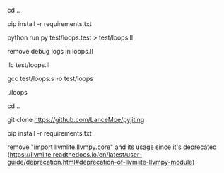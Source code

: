 cd ..

pip install -r requirements.txt

python run.py test/loops.test > test/loops.ll

remove debug logs in loops.ll

llc test/loops.ll

gcc test/loops.s -o test/loops

./loops

cd ..

git clone https://github.com/LanceMoe/pyjiting

pip install -r requirements.txt

remove "import llvmlite.llvmpy.core" and its usage since it's deprecated
(https://llvmlite.readthedocs.io/en/latest/user-guide/deprecation.html#deprecation-of-llvmlite-llvmpy-module)